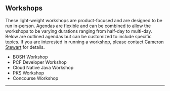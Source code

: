 ## Workshops
These light-weight workshops are product-focused and are designed to be run in-person. Agendas are flexible and can be combined to allow the workshops to be varying durations ranging from half-day to multi-day. Below are outlined agendas but can be customized to include specific topics. If you are interested in running a workshop, please contact [Cameron Stewart](mailto:cstewart@pivotal.io) for details. 

- BOSH Workshop
- PCF Developer Workshop
- Cloud Native Java Workshop
- PKS Workshop
- Concourse Workshop
---
